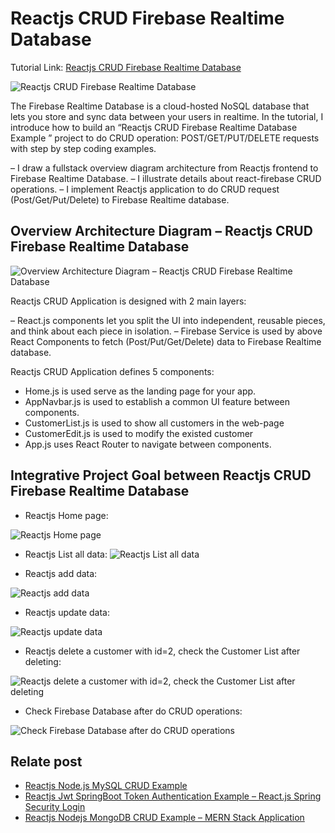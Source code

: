 # Reactjs CRUD Firebase Realtime Database

Tutorial Link: [Reactjs CRUD Firebase Realtime Database](https://loizenai.com/reactjs-crud-firebase-realtime-database/)

![Reactjs CRUD Firebase Realtime Database](https://loizenai.com/wp-content/uploads/2020/12/Reactjs-Firebase-CRUD-Example.png)

The Firebase Realtime Database is a cloud-hosted NoSQL database that lets you store and sync data between your users in realtime. In the tutorial, I introduce how to build an “Reactjs CRUD Firebase Realtime Database Example ” project to do CRUD operation: POST/GET/PUT/DELETE requests with step by step coding examples.

– I draw a fullstack overview diagram architecture from Reactjs frontend to Firebase Realtime Database.
– I illustrate details about react-firebase CRUD operations.
– I implement Reactjs application to do CRUD request (Post/Get/Put/Delete) to Firebase Realtime database.

## Overview Architecture Diagram – Reactjs CRUD Firebase Realtime Database

![Overview Architecture Diagram – Reactjs CRUD Firebase Realtime Database](https://loizenai.com/wp-content/uploads/2020/12/Reactjs-Firebase-Realtime-Database-CRUD-Overview-Architecture-Diagram.png)

Reactjs CRUD Application is designed with 2 main layers:

– React.js components let you split the UI into independent, reusable pieces, and think about each piece in isolation.
– Firebase Service is used by above React Components to fetch (Post/Put/Get/Delete) data to Firebase Realtime database.

Reactjs CRUD Application defines 5 components:

- Home.js is used serve as the landing page for your app.
- AppNavbar.js is used to establish a common UI feature between components.
- CustomerList.js is used to show all customers in the web-page
- CustomerEdit.js is used to modify the existed customer
- App.js uses React Router to navigate between components.

## Integrative Project Goal between Reactjs CRUD Firebase Realtime Database

- Reactjs Home page:

![Reactjs Home page](https://loizenai.com/wp-content/uploads/2020/12/Project-Goal-Home-Page.png)

- Reactjs List all data:
![Reactjs List all data](https://loizenai.com/wp-content/uploads/2020/12/Reactjs-show-list-customers-after-doing-CRUD-operations.png)

- Reactjs add data:

![Reactjs add data](https://loizenai.com/wp-content/uploads/2020/12/Project-Goal-Reactjs-Add-a-Customer-through-Nodejs-RestAPI.png)

- Reactjs update data:

![Reactjs update data](https://loizenai.com/wp-content/uploads/2020/12/Project-Goal-Reactjs-Update-Customer-to-Firebase.png)

- Reactjs delete a customer with id=2, check the Customer List after deleting:

![Reactjs delete a customer with id=2, check the Customer List after deleting](https://loizenai.com/wp-content/uploads/2020/12/Reactjs-show-list-customers-after-doing-CRUD-operations-1.png)

- Check Firebase Database after do CRUD operations:

![Check Firebase Database after do CRUD operations](https://loizenai.com/wp-content/uploads/2020/12/Firebase-realtime-datatbase-after-deleting-a-customer.png)

## Relate post

- [Reactjs Node.js MySQL CRUD Example](https://loizenai.com/reactjs-nodejs-crud-mysql/)
- [Reactjs Jwt SpringBoot Token Authentication Example – React.js Spring Security Login](https://loizenai.com/jwt-springboot-reactjs-token-authentication-example/)
- [Reactjs Nodejs MongoDB CRUD Example – MERN Stack Application](https://loizenai.com/reactjs-nodejs-mongodb-crud/)

